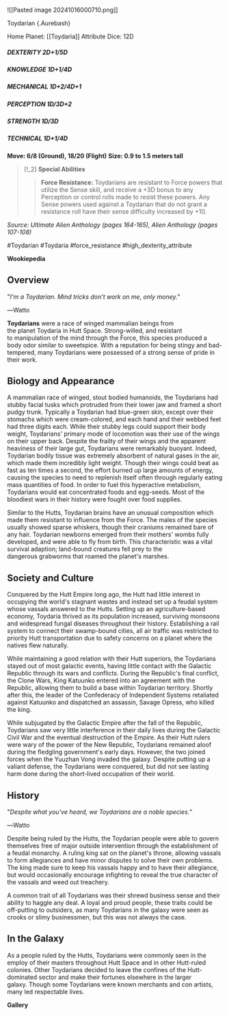 
![[Pasted image 20241016000710.png]]

 Toydarian {.Aurebash}

Home Planet: [[Toydaria]]
Attribute Dice: 12D
##### DEXTERITY 2D+1/5D
##### KNOWLEDGE 1D+1/4D
##### MECHANICAL 1D+2/4D+1
##### PERCEPTION 1D/3D+2
##### STRENGTH 1D/3D
##### TECHNICAL 1D+1/4D
**Move: 6/8 (Ground), 18/20 (Flight)**
**Size: 0.9 to 1.5 meters tall**

> [!_2] 
> **Special Abilities**
> > **Force Resistance:** Toydarians are resistant to Force powers that utilize the Sense skill, and receive a +3D bonus to any Perception or control rolls made to resist these powers. Any Sense powers used against a Toydarian that do not grant a resistance roll have their sense difficulty increased by +10.
> 

*Source: Ultimate Alien Anthology (pages 164-165), Alien Anthology (pages 107-108)*




#Toydarian #Toydaria #force_resistance 
#high_dexterity_attribute 

**Wookiepedia**

## Overview

"_I'm a Toydarian. Mind tricks don't work on me, only money._"

―Watto

**Toydarians** were a race of winged mammalian beings from the planet Toydaria in Hutt Space. Strong-willed, and resistant to manipulation of the mind through the Force, this species produced a body odor similar to sweetspice. With a reputation for being stingy and bad-tempered, many Toydarians were possessed of a strong sense of pride in their work.

## Biology and Appearance

A mammalian race of winged, stout bodied humanoids, the Toydarians had stubby facial tusks which protruded from their lower jaw and framed a short pudgy trunk. Typically a Toydarian had blue-green skin, except over their stomachs which were cream-colored, and each hand and their webbed feet had three digits each. While their stubby legs could support their body weight, Toydarians' primary mode of locomotion was their use of the wings on their upper back. Despite the frailty of their wings and the apparent heaviness of their large gut, Toydarians were remarkably buoyant. Indeed, Toydarian bodily tissue was extremely absorbent of natural gases in the air, which made them incredibly light weight. Though their wings could beat as fast as ten times a second, the effort burned up large amounts of energy, causing the species to need to replenish itself often through regularly eating mass quantities of food. In order to fuel this hyperactive metabolism, Toydarians would eat concentrated foods and egg-seeds. Most of the bloodiest wars in their history were fought over food supplies.

Similar to the Hutts, Toydarian brains have an unusual composition which made them resistant to influence from the Force. The males of the species usually showed sparse whiskers, though their craniums remained bare of any hair. Toydarian newborns emerged from their mothers' wombs fully developed, and were able to fly from birth. This characteristic was a vital survival adaption; land-bound creatures fell prey to the dangerous grabworms that roamed the planet's marshes.

## Society and Culture

Conquered by the Hutt Empire long ago, the Hutt had little interest in occupying the world's stagnant wastes and instead set up a feudal system whose vassals answered to the Hutts. Setting up an agriculture-based economy, Toydaria thrived as its population increased, surviving monsoons and widespread fungal diseases throughout their history. Establishing a rail system to connect their swamp-bound cities, all air traffic was restricted to priority Hutt transportation due to safety concerns on a planet where the natives flew naturally.

While maintaining a good relation with their Hutt superiors, the Toydarians stayed out of most galactic events, having little contact with the Galactic Republic through its wars and conflicts. During the Republic's final conflict, the Clone Wars, King Katuunko entered into an agreement with the Republic, allowing them to build a base within Toydarian territory. Shortly after this, the leader of the Confederacy of Independent Systems retaliated against Katuunko and dispatched an assassin, Savage Opress, who killed the king.

While subjugated by the Galactic Empire after the fall of the Republic, Toydarians saw very little interference in their daily lives during the Galactic Civil War and the eventual destruction of the Empire. As their Hutt rulers were wary of the power of the New Republic, Toydarians remained aloof during the fledgling government's early days. However, the two joined forces when the Yuuzhan Vong invaded the galaxy. Despite putting up a valiant defense, the Toydarians were conquered, but did not see lasting harm done during the short-lived occupation of their world.

## History

"_Despite what you've heard, we Toydarians are a noble species._"

―Watto

Despite being ruled by the Hutts, the Toydarian people were able to govern themselves free of major outside intervention through the establishment of a feudal monarchy. A ruling king sat on the planet's throne, allowing vassals to form allegiances and have minor disputes to solve their own problems. The king made sure to keep his vassals happy and to have their allegiance, but would occasionally encourage infighting to reveal the true character of the vassals and weed out treachery.

A common trait of all Toydarians was their shrewd business sense and their ability to haggle any deal. A loyal and proud people, these traits could be off-putting to outsiders, as many Toydarians in the galaxy were seen as crooks or slimy businessmen, but this was not always the case.

## In the Galaxy

As a people ruled by the Hutts, Toydarians were commonly seen in the employ of their masters throughout Hutt Space and in other Hutt-ruled colonies. Other Toydarians decided to leave the confines of the Hutt-dominated sector and make their fortunes elsewhere in the larger galaxy. Though some Toydarians were known merchants and con artists, many led respectable lives.


**Gallery**